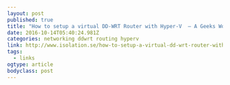 ```yaml
---
layout: post
published: true
title: "How to setup a virtual DD-WRT Router with Hyper-V  – A Geeks World"
date: 2016-10-14T05:40:24.981Z
categories: networking ddwrt routing hyperv  
link: http://www.isolation.se/how-to-setup-a-virtual-dd-wrt-router-with-hyper-v/
tags:
  - links
ogtype: article
bodyclass: post
---
```

